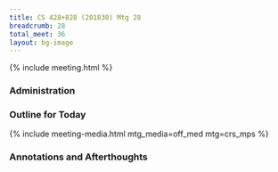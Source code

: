 ```yaml
---
title: CS 428+828 (201830) Mtg 28
breadcrumb: 28
total_meet: 36
layout: bg-image
---
```

{% include meeting.html %}

### Administration


### Outline for Today


{% include meeting-media.html mtg_media=off_med mtg=crs_mps %}

### Annotations and Afterthoughts
